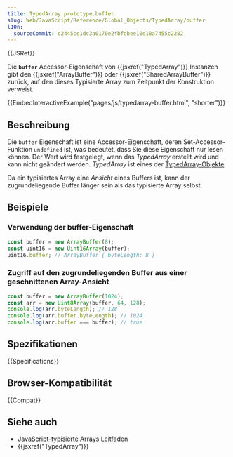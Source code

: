 ```yaml
---
title: TypedArray.prototype.buffer
slug: Web/JavaScript/Reference/Global_Objects/TypedArray/buffer
l10n:
  sourceCommit: c2445ce1dc3a0170e2fbfdbee10e18a7455c2282
---
```


{{JSRef}}

Die **`buffer`** Accessor-Eigenschaft von {{jsxref("TypedArray")}} Instanzen gibt den {{jsxref("ArrayBuffer")}} oder {{jsxref("SharedArrayBuffer")}} zurück, auf den dieses Typisierte Array zum Zeitpunkt der Konstruktion verweist.

{{EmbedInteractiveExample("pages/js/typedarray-buffer.html", "shorter")}}

## Beschreibung

Die `buffer` Eigenschaft ist eine Accessor-Eigenschaft, deren Set-Accessor-Funktion `undefined` ist, was bedeutet, dass Sie diese Eigenschaft nur lesen können. Der Wert wird festgelegt, wenn das _TypedArray_ erstellt wird und kann nicht geändert werden. _TypedArray_ ist eines der [TypedArray-Objekte](/de/docs/Web/JavaScript/Reference/Global_Objects/TypedArray#typedarray_objects).

Da ein typisiertes Array eine _Ansicht_ eines Buffers ist, kann der zugrundeliegende Buffer länger sein als das typisierte Array selbst.

## Beispiele

### Verwendung der buffer-Eigenschaft

```js
const buffer = new ArrayBuffer(8);
const uint16 = new Uint16Array(buffer);
uint16.buffer; // ArrayBuffer { byteLength: 8 }
```

### Zugriff auf den zugrundeliegenden Buffer aus einer geschnittenen Array-Ansicht

```js
const buffer = new ArrayBuffer(1024);
const arr = new Uint8Array(buffer, 64, 128);
console.log(arr.byteLength); // 128
console.log(arr.buffer.byteLength); // 1024
console.log(arr.buffer === buffer); // true
```

## Spezifikationen

{{Specifications}}

## Browser-Kompatibilität

{{Compat}}

## Siehe auch

- [JavaScript-typisierte Arrays](/de/docs/Web/JavaScript/Guide/Typed_arrays) Leitfaden
- {{jsxref("TypedArray")}}
